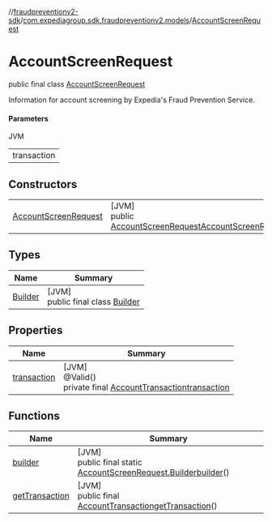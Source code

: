 //[fraudpreventionv2-sdk](../../../index.md)/[com.expediagroup.sdk.fraudpreventionv2.models](../index.md)/[AccountScreenRequest](index.md)

# AccountScreenRequest

public final class [AccountScreenRequest](index.md)

Information for account screening by Expedia's Fraud Prevention Service.

#### Parameters

JVM

| |
|---|
| transaction |

## Constructors

| | |
|---|---|
| [AccountScreenRequest](-account-screen-request.md) | [JVM]<br>public [AccountScreenRequest](index.md)[AccountScreenRequest](-account-screen-request.md)([AccountTransaction](../-account-transaction/index.md)transaction) |

## Types

| Name | Summary |
|---|---|
| [Builder](-builder/index.md) | [JVM]<br>public final class [Builder](-builder/index.md) |

## Properties

| Name | Summary |
|---|---|
| [transaction](index.md#-1247396229%2FProperties%2F-173342751) | [JVM]<br>@Valid()<br>private final [AccountTransaction](../-account-transaction/index.md)[transaction](index.md#-1247396229%2FProperties%2F-173342751) |

## Functions

| Name | Summary |
|---|---|
| [builder](builder.md) | [JVM]<br>public final static [AccountScreenRequest.Builder](-builder/index.md)[builder](builder.md)() |
| [getTransaction](get-transaction.md) | [JVM]<br>public final [AccountTransaction](../-account-transaction/index.md)[getTransaction](get-transaction.md)() |
